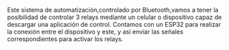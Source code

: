 Este sistema de automatización,controlado por Bluetooth,vamos a tener la posibilidad de controlar 3 relays mediante un celular o dispositivo capaz de descargar una aplicación de control. Contamos con un ESP32 para realizar la conexión entre el dispositivo y este, y así enviar las señales correspondientes para activar los relays. 
